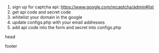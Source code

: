 1. sign up for captcha api: https://www.google.com/recaptcha/admin#list
2. get api code and secret code
3. whitelist your domain in the google
4. update configs.php with your email addresses
5. add api code into the form and secret into configs.php

head
<script src='https://www.google.com/recaptcha/api.js'></script>


footer

<script src="contactme/js/contactme-config.js"></script>
<script src="contactme/js/contactme-1.3.js"></script>
<!-- To enable Google reCAPTCHA, uncomment the next line: -->
<script src="https://www.google.com/recaptcha/api.js?onload=initRecaptchas&render=explicit" async defer></script>   
